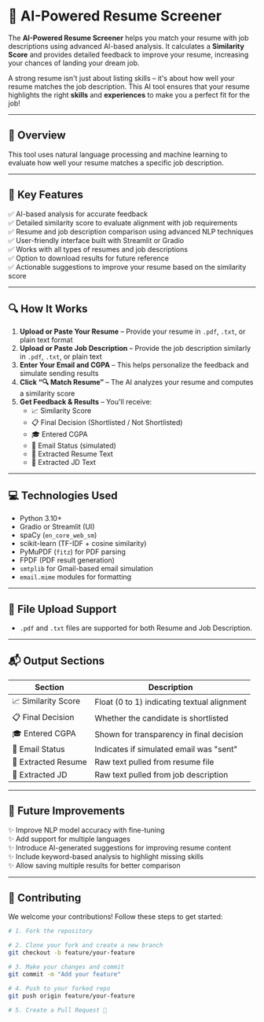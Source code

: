 # 📄 AI-Powered Resume Screener

The **AI-Powered Resume Screener** helps you match your resume with job descriptions using advanced AI-based analysis. It calculates a **Similarity Score** and provides detailed feedback to improve your resume, increasing your chances of landing your dream job.

A strong resume isn't just about listing skills – it's about how well your resume matches the job description. This AI tool ensures that your resume highlights the right **skills** and **experiences** to make you a perfect fit for the job!

---

## 📌 Overview

This tool uses natural language processing and machine learning to evaluate how well your resume matches a specific job description.

---

## 🌟 Key Features

✅ AI-based analysis for accurate feedback  
✅ Detailed similarity score to evaluate alignment with job requirements  
✅ Resume and job description comparison using advanced NLP techniques  
✅ User-friendly interface built with Streamlit or Gradio  
✅ Works with all types of resumes and job descriptions  
✅ Option to download results for future reference  
✅ Actionable suggestions to improve your resume based on the similarity score  

---

## 🔍 How It Works

1. **Upload or Paste Your Resume** – Provide your resume in `.pdf`, `.txt`, or plain text format  
2. **Upload or Paste Job Description** – Provide the job description similarly in `.pdf`, `.txt`, or plain text  
3. **Enter Your Email and CGPA** – This helps personalize the feedback and simulate sending results  
4. **Click “🔍 Match Resume”** – The AI analyzes your resume and computes a similarity score  
5. **Get Feedback & Results** – You'll receive:
   - 📈 Similarity Score  
   - 📋 Final Decision (Shortlisted / Not Shortlisted)  
   - 🎓 Entered CGPA  
   - 📨 Email Status (simulated)  
   - 📝 Extracted Resume Text  
   - 📌 Extracted JD Text  

---

## 💻 Technologies Used

- Python 3.10+  
- Gradio or Streamlit (UI)  
- spaCy (`en_core_web_sm`)  
- scikit-learn (TF-IDF + cosine similarity)  
- PyMuPDF (`fitz`) for PDF parsing  
- FPDF (PDF result generation)  
- `smtplib` for Gmail-based email simulation  
- `email.mime` modules for formatting  

---

## 📂 File Upload Support

- `.pdf` and `.txt` files are supported for both Resume and Job Description.

---

## 📬 Output Sections

| Section                 | Description                                               |
|------------------------|-----------------------------------------------------------|
| 📈 Similarity Score     | Float (0 to 1) indicating textual alignment               |
| 📋 Final Decision       | Whether the candidate is shortlisted                     |
| 🎓 Entered CGPA         | Shown for transparency in final decision                 |
| 📨 Email Status         | Indicates if simulated email was "sent"                  |
| 📝 Extracted Resume     | Raw text pulled from resume file                         |
| 📌 Extracted JD         | Raw text pulled from job description                     |

---

## 🚩 Future Improvements

✨ Improve NLP model accuracy with fine-tuning  
✨ Add support for multiple languages  
✨ Introduce AI-generated suggestions for improving resume content  
✨ Include keyword-based analysis to highlight missing skills  
✨ Allow saving multiple results for better comparison  

---

## 🤝 Contributing

We welcome your contributions! Follow these steps to get started:

```bash
# 1. Fork the repository

# 2. Clone your fork and create a new branch
git checkout -b feature/your-feature

# 3. Make your changes and commit
git commit -m "Add your feature"

# 4. Push to your forked repo
git push origin feature/your-feature

# 5. Create a Pull Request 🎉
